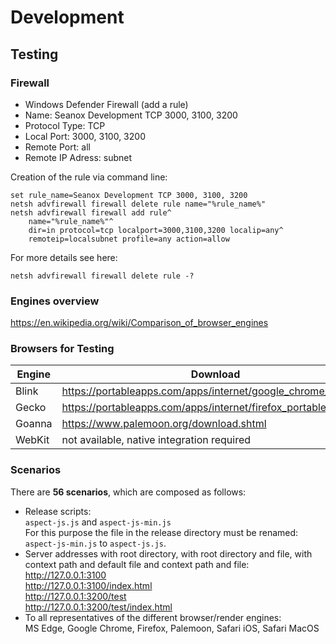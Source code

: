 # Development

## Testing

### Firewall

- Windows Defender Firewall (add a rule)
- Name: Seanox Development TCP 3000, 3100, 3200
- Protocol Type: TCP
- Local Port: 3000, 3100, 3200
- Remote Port: all
- Remote IP Adress: subnet

Creation of the rule via command line:

```
set rule_name=Seanox Development TCP 3000, 3100, 3200
netsh advfirewall firewall delete rule name="%rule_name%"
netsh advfirewall firewall add rule^
    name="%rule_name%"^
    dir=in protocol=tcp localport=3000,3100,3200 localip=any^
    remoteip=localsubnet profile=any action=allow
```

For more details see here:

```
netsh advfirewall firewall delete rule -?
```

### Engines overview

https://en.wikipedia.org/wiki/Comparison_of_browser_engines

### Browsers for Testing

| Engine | Download                                                      |
| ------ | ------------------------------------------------------------- | 
| Blink  | https://portableapps.com/apps/internet/google_chrome_portable |
| Gecko  | https://portableapps.com/apps/internet/firefox_portable       |
| Goanna | https://www.palemoon.org/download.shtml                       |
| WebKit | not available, native integration required                    |

### Scenarios

There are __56 scenarios__, which are composed as follows:

- Release scripts:  
 `aspect-js.js` and `aspect-js-min.js`  
  For this purpose the file in the release directory must be renamed:
  `aspect-js-min.js` to `aspect-js.js`.
- Server addresses with root directory, with root directory and file, with
  context path and default file and context path and file:  
  http://127.0.0.1:3100  
  http://127.0.0.1:3100/index.html  
  http://127.0.0.1:3200/test  
  http://127.0.0.1:3200/test/index.html  
- To all representatives of the different browser/render engines:  
  MS Edge, Google Chrome, Firefox, Palemoon, Safari iOS, Safari MacOS
